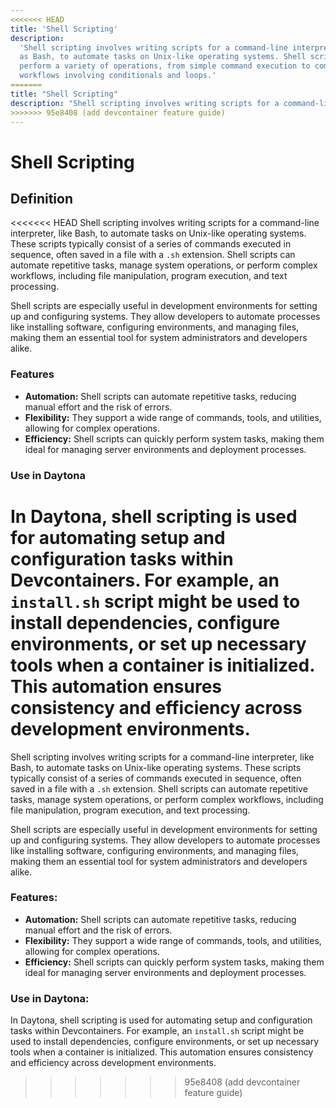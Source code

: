 ```yaml
---
<<<<<<< HEAD
title: 'Shell Scripting'
description:
  'Shell scripting involves writing scripts for a command-line interpreter, such
  as Bash, to automate tasks on Unix-like operating systems. Shell scripts can
  perform a variety of operations, from simple command execution to complex
  workflows involving conditionals and loops.'
=======
title: "Shell Scripting"
description: "Shell scripting involves writing scripts for a command-line interpreter, such as Bash, to automate tasks on Unix-like operating systems. Shell scripts can perform a variety of operations, from simple command execution to complex workflows involving conditionals and loops."
>>>>>>> 95e8408 (add devcontainer feature guide)
---
```


# Shell Scripting

## Definition

<<<<<<< HEAD
Shell scripting involves writing scripts for a command-line interpreter, like
Bash, to automate tasks on Unix-like operating systems. These scripts typically
consist of a series of commands executed in sequence, often saved in a file with
a `.sh` extension. Shell scripts can automate repetitive tasks, manage system
operations, or perform complex workflows, including file manipulation, program
execution, and text processing.

Shell scripts are especially useful in development environments for setting up
and configuring systems. They allow developers to automate processes like
installing software, configuring environments, and managing files, making them
an essential tool for system administrators and developers alike.

### Features

- **Automation:** Shell scripts can automate repetitive tasks, reducing manual
  effort and the risk of errors.
- **Flexibility:** They support a wide range of commands, tools, and utilities,
  allowing for complex operations.
- **Efficiency:** Shell scripts can quickly perform system tasks, making them
  ideal for managing server environments and deployment processes.

### Use in Daytona

In Daytona, shell scripting is used for automating setup and configuration tasks
within Devcontainers. For example, an `install.sh` script might be used to
install dependencies, configure environments, or set up necessary tools when a
container is initialized. This automation ensures consistency and efficiency
across development environments.
=======
Shell scripting involves writing scripts for a command-line interpreter, like Bash, to automate tasks on Unix-like operating systems. These scripts typically consist of a series of commands executed in sequence, often saved in a file with a `.sh` extension. Shell scripts can automate repetitive tasks, manage system operations, or perform complex workflows, including file manipulation, program execution, and text processing.

Shell scripts are especially useful in development environments for setting up and configuring systems. They allow developers to automate processes like installing software, configuring environments, and managing files, making them an essential tool for system administrators and developers alike.

### Features:

- **Automation:** Shell scripts can automate repetitive tasks, reducing manual effort and the risk of errors.
- **Flexibility:** They support a wide range of commands, tools, and utilities, allowing for complex operations.
- **Efficiency:** Shell scripts can quickly perform system tasks, making them ideal for managing server environments and deployment processes.

### Use in Daytona:

In Daytona, shell scripting is used for automating setup and configuration tasks within Devcontainers. For example, an `install.sh` script might be used to install dependencies, configure environments, or set up necessary tools when a container is initialized. This automation ensures consistency and efficiency across development environments.
>>>>>>> 95e8408 (add devcontainer feature guide)
